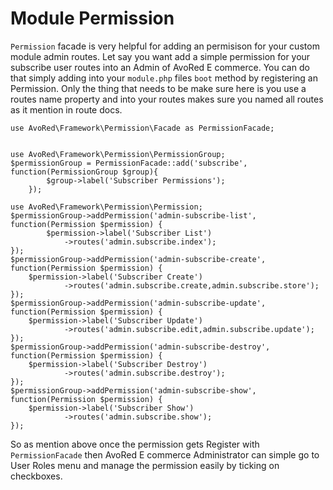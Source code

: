 
# Module Permission

`Permission` facade is very helpful for adding an permisison for your custom module admin routes. Let say you want add a simple permission for your subscribe user routes into an Admin of AvoRed E commerce. You can do that simply adding into your `module.php` files `boot` method by registering an Permission. Only the thing that needs to be make sure here is you use a routes name property and into your routes makes sure you named all routes as it mention in route docs. 

    use AvoRed\Framework\Permission\Facade as PermissionFacade;
    
    
    use AvoRed\Framework\Permission\PermissionGroup;
    $permissionGroup = PermissionFacade::add('subscribe', function(PermissionGroup $group){
            $group->label('Subscriber Permissions');
        });

    use AvoRed\Framework\Permission\Permission;
    $permissionGroup->addPermission('admin-subscribe-list', function(Permission $permission) {
            $permission->label('Subscriber List')
                ->routes('admin.subscribe.index');
    });
    $permissionGroup->addPermission('admin-subscribe-create', function(Permission $permission) {
        $permission->label('Subscriber Create')
                ->routes('admin.subscribe.create,admin.subscribe.store');
    });
    $permissionGroup->addPermission('admin-subscribe-update', function(Permission $permission) {
        $permission->label('Subscriber Update')
                ->routes('admin.subscribe.edit,admin.subscribe.update');
    });
    $permissionGroup->addPermission('admin-subscribe-destroy', function(Permission $permission) {
        $permission->label('Subscriber Destroy')
                ->routes('admin.subscribe.destroy');
    });
    $permissionGroup->addPermission('admin-subscribe-show', function(Permission $permission) {
        $permission->label('Subscriber Show')
                ->routes('admin.subscribe.show');
    });
        

So as mention above once the permission gets Register with `PermissionFacade` then AvoRed E commerce Administrator can simple go to User Roles menu and manage the permission easily by ticking on checkboxes.
